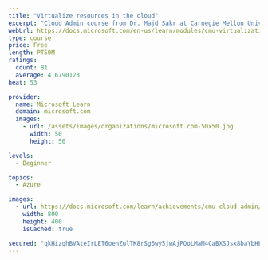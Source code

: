 ```yaml
---
title: "Virtualize resources in the cloud"
excerpt: "Cloud Admin course from Dr. Majd Sakr at Carnegie Mellon University. Discover virtualization and how it enables many technologies in the cloud, including virtual machines, containers and networks."
webUrl: https://docs.microsoft.com/en-us/learn/modules/cmu-virtualization/
type: course
price: Free
length: PT50M
ratings:
  count: 81
  average: 4.6790123
heat: 53

provider:
  name: Microsoft Learn
  domain: microsoft.com
  images:
    - url: /assets/images/organizations/microsoft.com-50x50.jpg
      width: 50
      height: 50

levels:
  - Beginner

topics:
  - Azure

images:
  - url: https://docs.microsoft.com/learn/achievements/cmu-cloud-admin/cmu-virtualization-social.png
    width: 800
    height: 400
    isCached: true

secured: "qkHizqhBVAteIrLET6oenZulTK8rSg6wy5jwAjPOoLMaM4CaBXSJsx8baYbHEakRjxOh1s9/TjBnxXvkS9VVZQntRG4Zo16j26+80jSGiq8YCnBn+gszOkOklPI5v3hT5+bzj7pUZ9kVzecRr4FyqCq5Q3b5uzQWFdmkixvKTL6Fkur3noMQ+vUe+bss3xU1iTrY8l8wkXBWLSPEwS8SPYso9ZfTrY6f/0DGtj4tzrFvtwxMxLDPr8586/Z7mF3sy2CaWs6LGR+rEP8DOQGVQX/WpToNLD/ZuteiCrTmvQgBZQIwUM2ekU3seeO50SmPSsAKOsvVc3JXGWLdEx2JM0IaIrXdQQ5xUCVAQduHWf8=;an5l6VfIDwT4+yf6dEJWow=="
---
```


